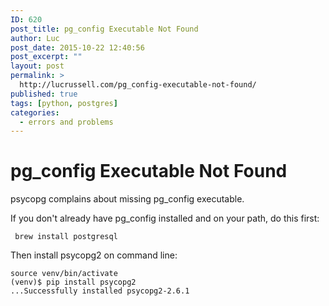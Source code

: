 ```yaml
---
ID: 620
post_title: pg_config Executable Not Found
author: Luc
post_date: 2015-10-22 12:40:56
post_excerpt: ""
layout: post
permalink: >
  http://lucrussell.com/pg_config-executable-not-found/
published: true
tags: [python, postgres]
categories:
  - errors and problems
---
```

# pg_config Executable Not Found

psycopg complains about missing pg_config executable.

If you don't already have pg_config installed and on your path, do this first:

     brew install postgresql 
    

Then install psycopg2 on command line:

    source venv/bin/activate
    (venv)$ pip install psycopg2
    ...Successfully installed psycopg2-2.6.1
